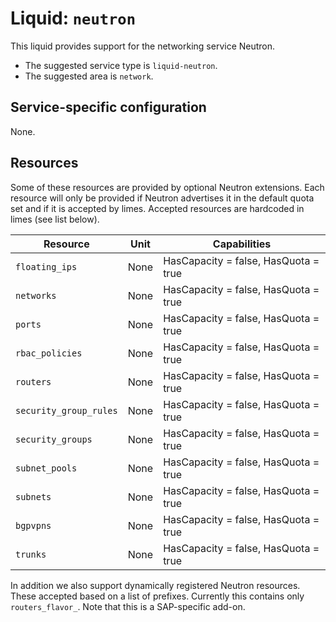 <!--
SPDX-FileCopyrightText: 2025 SAP SE or an SAP affiliate company

SPDX-License-Identifier: Apache-2.0
-->

# Liquid: `neutron`

This liquid provides support for the networking service Neutron.

- The suggested service type is `liquid-neutron`.
- The suggested area is `network`.

## Service-specific configuration

None.

## Resources

Some of these resources are provided by optional Neutron extensions.
Each resource will only be provided if Neutron advertises it in the default quota set and if it is accepted by limes.
Accepted resources are hardcoded in limes (see list below).

| Resource               | Unit | Capabilities                         |
| ---------------------- | ---- | ------------------------------------ |
| `floating_ips`         | None | HasCapacity = false, HasQuota = true |
| `networks`             | None | HasCapacity = false, HasQuota = true |
| `ports`                | None | HasCapacity = false, HasQuota = true |
| `rbac_policies`        | None | HasCapacity = false, HasQuota = true |
| `routers`              | None | HasCapacity = false, HasQuota = true |
| `security_group_rules` | None | HasCapacity = false, HasQuota = true |
| `security_groups`      | None | HasCapacity = false, HasQuota = true |
| `subnet_pools`         | None | HasCapacity = false, HasQuota = true |
| `subnets`              | None | HasCapacity = false, HasQuota = true |
| `bgpvpns`              | None | HasCapacity = false, HasQuota = true |
| `trunks`               | None | HasCapacity = false, HasQuota = true |

In addition we also support dynamically registered Neutron resources.
These accepted based on a list of prefixes.
Currently this contains only `routers_flavor_`.
Note that this is a SAP-specific add-on.
